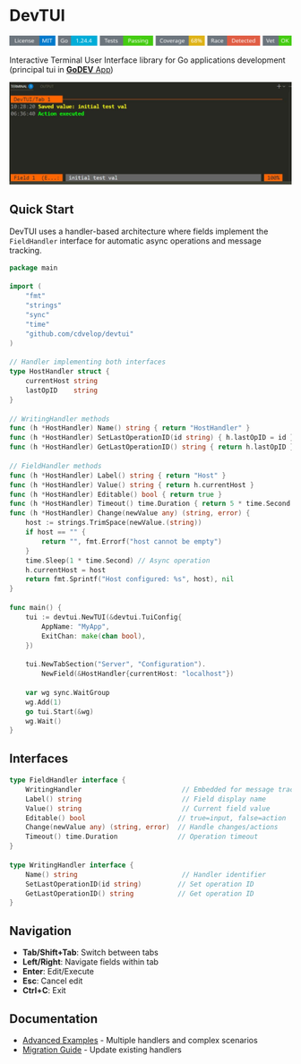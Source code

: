 # DevTUI
<!-- START_SECTION:BADGES_SECTION -->
<a href="docs/img/badges.svg"><img src="docs/img/badges.svg" alt="Project Badges" title="Generated by badges.sh from github.com/cdvelop/devscripts"></a>
<!-- END_SECTION:BADGES_SECTION -->

Interactive Terminal User Interface library for Go applications development (principal tui in [**GoDEV** App](https://github.com/cdvelop/godev))

![devtui](tui.jpg)

## Quick Start

DevTUI uses a handler-based architecture where fields implement the `FieldHandler` interface for automatic async operations and message tracking.

```go
package main

import (
    "fmt"
    "strings"
    "sync"
    "time"
    "github.com/cdvelop/devtui"
)

// Handler implementing both interfaces
type HostHandler struct {
    currentHost string
    lastOpID    string
}

// WritingHandler methods
func (h *HostHandler) Name() string { return "HostHandler" }
func (h *HostHandler) SetLastOperationID(id string) { h.lastOpID = id }
func (h *HostHandler) GetLastOperationID() string { return h.lastOpID }

// FieldHandler methods  
func (h *HostHandler) Label() string { return "Host" }
func (h *HostHandler) Value() string { return h.currentHost }
func (h *HostHandler) Editable() bool { return true }
func (h *HostHandler) Timeout() time.Duration { return 5 * time.Second }
func (h *HostHandler) Change(newValue any) (string, error) {
    host := strings.TrimSpace(newValue.(string))
    if host == "" {
        return "", fmt.Errorf("host cannot be empty")
    }
    time.Sleep(1 * time.Second) // Async operation
    h.currentHost = host
    return fmt.Sprintf("Host configured: %s", host), nil
}

func main() {
    tui := devtui.NewTUI(&devtui.TuiConfig{
        AppName: "MyApp",
        ExitChan: make(chan bool),
    })
    
    tui.NewTabSection("Server", "Configuration").
        NewField(&HostHandler{currentHost: "localhost"})

    var wg sync.WaitGroup
    wg.Add(1)
    go tui.Start(&wg)
    wg.Wait()
}
```

## Interfaces

```go
type FieldHandler interface {
    WritingHandler                         // Embedded for message tracking
    Label() string                         // Field display name
    Value() string                         // Current field value
    Editable() bool                       // true=input, false=action
    Change(newValue any) (string, error)  // Handle changes/actions
    Timeout() time.Duration               // Operation timeout
}

type WritingHandler interface {
    Name() string                          // Handler identifier
    SetLastOperationID(id string)         // Set operation ID
    GetLastOperationID() string           // Get operation ID
}
```

## Navigation
- **Tab/Shift+Tab**: Switch between tabs
- **Left/Right**: Navigate fields within tab  
- **Enter**: Edit/Execute
- **Esc**: Cancel edit
- **Ctrl+C**: Exit

## Documentation
- [Advanced Examples](docs/EXAMPLES.md) - Multiple handlers and complex scenarios
- [Migration Guide](docs/MIGRATION_GUIDE.md) - Update existing handlers
